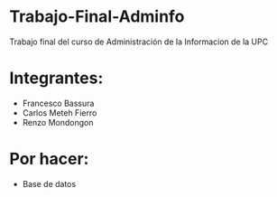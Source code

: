 # Trabajo-Final-Adminfo
Trabajo final del curso de Administración de la Informacion de la UPC

# Integrantes:
  - Francesco Bassura
  - Carlos Meteh Fierro
  - Renzo Mondongon

# Por hacer:
  - Base de datos





